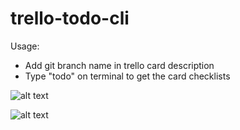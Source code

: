 # trello-todo-cli

Usage:

- Add git branch name in trello card description
- Type "todo" on terminal to get the card checklists

![alt text](https://github.com/khl3o/trello-todo-cli/blob/master/readme_src/trello.png)

![alt text](https://github.com/khl3o/trello-todo-cli/blob/master/readme_src/terminal.png)
